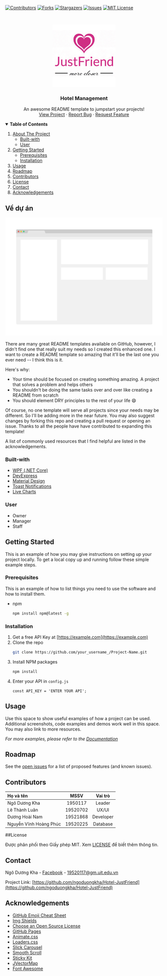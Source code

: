 
<!--
*** Thanks for checking out the Best-README-Template. If you have a suggestion
*** that would make this better, please fork the repo and create a pull request
*** or simply open an issue with the tag "enhancement".
*** Thanks again! Now go create something AMAZING! :D
-->



<!-- PROJECT SHIELDS -->
<!--
*** I'm using markdown "reference style" links for readability.
*** Reference links are enclosed in brackets [ ] instead of parentheses ( ).
*** See the bottom of this document for the declaration of the reference variables
*** for contributors-url, forks-url, etc. This is an optional, concise syntax you may use.
*** https://www.markdownguide.org/basic-syntax/#reference-style-links
-->
[![Contributors][contributors-shield]][contributors-url]
[![Forks][forks-shield]][forks-url]
[![Stargazers][stars-shield]][stars-url]
[![Issues][issues-shield]][issues-url]
[![MIT License][license-shield]][license-url]



<!-- PROJECT LOGO -->
<br />
<p align="center">
  <a href="https://github.com/ngoduongkha/Hotel-JustFriend">
    <img src="images/logo.jpg" alt="Logo" width="200" height="200">
  </a>

  <h3 align="center">Hotel Management</h3>

  <p align="center">
    An awesome README template to jumpstart your projects!
    </a>
    <br />
    <a href="https://github.com/ngoduongkha/Hotel-JustFriend">View Project</a>
    ·
    <a href="https://github.com/ngoduongkha/Hotel-JustFriend/issues">Report Bug</a>
    ·
    <a href="github.com/ngoduongkha/Hotel-JustFriend/issues">Request Feature</a>
  </p>
</p>



<!-- TABLE OF CONTENTS -->
<details open="open">
  <summary><b>Table of Contents</b></summary>
  <ol>
    <li>
      <a href="#about-the-project">About The Project</a>
      <ul>
        <li><a href="#built-with">Built-with</a></li>
        <li><a href="#user">User</a></li>
      </ul>
    </li>
    <li>
      <a href="#getting-started">Getting Started</a>
      <ul>
        <li><a href="#prerequisites">Prerequisites</a></li>
        <li><a href="#installation">Installation</a></li>
      </ul>
    </li>
    <li><a href="#usage">Usage</a></li>
    <li><a href="#roadmap">Roadmap</a></li>
    <li><a href="#contributors">Contributors</a></li>
    <li><a href="#license">License</a></li>
    <li><a href="#contact">Contact</a></li>
    <li><a href="#acknowledgements">Acknowledgements</a></li>
  </ol>
</details>



<!-- ABOUT THE PROJECT -->
## Về dự án

![Product Name Screen Shot][product-screenshot]

There are many great README templates available on GitHub, however, I didn't find one that really suit my needs so I created this enhanced one. I want to create a README template so amazing that it'll be the last one you ever need -- I think this is it.

Here's why:
* Your time should be focused on creating something amazing. A project that solves a problem and helps others
* You shouldn't be doing the same tasks over and over like creating a README from scratch
* You should element DRY principles to the rest of your life :smile:

Of course, no one template will serve all projects since your needs may be different. So I'll be adding more in the near future. You may also suggest changes by forking this repo and creating a pull request or opening an issue. Thanks to all the people have have contributed to expanding this template!

A list of commonly used resources that I find helpful are listed in the acknowledgements.

### Built-with

* [WPF (.NET Core)](https://docs.microsoft.com/en-us/dotnet/desktop/wpf/?view=netdesktop-5.0)
* [DevExpress](https://www.devexpress.com/)
* [Material Design](http://materialdesigninxaml.net/)
* [Toast Notifications](https://github.com/rafallopatka/ToastNotifications)
* [Live Charts](https://lvcharts.net/)

### User

* Owner
* Manager
* Staff

<!-- GETTING STARTED -->
## Getting Started

This is an example of how you may give instructions on setting up your project locally.
To get a local copy up and running follow these simple example steps.

### Prerequisites

This is an example of how to list things you need to use the software and how to install them.
* npm
  ```sh
  npm install npm@latest -g
  ```

### Installation

1. Get a free API Key at [https://example.com](https://example.com)
2. Clone the repo
   ```sh
   git clone https://github.com/your_username_/Project-Name.git
   ```
3. Install NPM packages
   ```sh
   npm install
   ```
4. Enter your API in `config.js`
   ```JS
   const API_KEY = 'ENTER YOUR API';
   ```



<!-- USAGE EXAMPLES -->
## Usage

Use this space to show useful examples of how a project can be used. Additional screenshots, code examples and demos work well in this space. You may also link to more resources.

_For more examples, please refer to the [Documentation](https://example.com)_



<!-- ROADMAP -->
## Roadmap

See the [open issues](https://github.com/ngoduongkha/Hotel-JustFriend/issues) for a list of proposed features (and known issues).



<!-- CONTRIBUTING -->
## Contributors

|     Họ và tên               |    MSSV    |   Vai trò   |
|   :---                      |   :----:   |    :---:    |
|   Ngô Dương Kha             |  1950117   |  Leader     |
|   Lê Thành Luân             |  19520702  |  UX/UI      |
|   Dương Hoài Nam            |  19521868  |  Developer  |
|   Nguyễn Vĩnh Hoàng Phúc    |  19520225  |  Database   |

<!-- LICENSE -->
##License

Được phân phối theo Giấy phép MIT.  Xem [LICENSE](https://github.com/ngoduongkha/Hotel-JustFriend/blob/master/LICENSE) để biết thêm thông tin.
<!-- CONTACT -->
## Contact

Ngô Dương Kha - [Facebook](https://facebook.com/ngoduongkha) - <19520117@gm.uit.edu.vn>

Project Link: [https://github.com/ngoduongkha/Hotel-JustFriend](https://github.com/ngoduongkha/Hotel-JustFriend)



<!-- ACKNOWLEDGEMENTS -->
## Acknowledgements
* [GitHub Emoji Cheat Sheet](https://www.webpagefx.com/tools/emoji-cheat-sheet)
* [Img Shields](https://shields.io)
* [Choose an Open Source License](https://choosealicense.com)
* [GitHub Pages](https://pages.github.com)
* [Animate.css](https://daneden.github.io/animate.css)
* [Loaders.css](https://connoratherton.com/loaders)
* [Slick Carousel](https://kenwheeler.github.io/slick)
* [Smooth Scroll](https://github.com/cferdinandi/smooth-scroll)
* [Sticky Kit](http://leafo.net/sticky-kit)
* [JVectorMap](http://jvectormap.com)
* [Font Awesome](https://fontawesome.com)





<!-- MARKDOWN LINKS & IMAGES -->
<!-- https://www.markdownguide.org/basic-syntax/#reference-style-links -->
[contributors-shield]: https://img.shields.io/github/contributors/ngoduongkha/Hotel-JustFriend.svg?style=for-the-badge
[contributors-url]: https://github.com/ngoduongkha/Hotel-JustFriend/graphs/contributors
[forks-shield]: https://img.shields.io/github/forks/ngoduongkha/Hotel-JustFriend.svg?style=for-the-badge
[forks-url]: https://github.com/ngoduongkha/Hotel-JustFriend/network/members
[stars-shield]: https://img.shields.io/github/stars/ngoduongkha/Hotel-JustFriend.svg?style=for-the-badge
[stars-url]: https://github.com/ngoduongkha/Hotel-JustFriend/stargazers
[issues-shield]: https://img.shields.io/github/issues/ngoduongkha/Hotel-JustFriend.svg?style=for-the-badge
[issues-url]: https://github.com/ngoduongkha/Hotel-JustFriend/issues
[license-shield]: https://img.shields.io/github/license/ngoduongkha/Hotel-JustFriend.svg?style=for-the-badge
[license-url]: https://github.com/ngoduongkha/Hotel-JustFriend/blob/master/LICENSE.txt
[product-screenshot]: images/screenshot.png